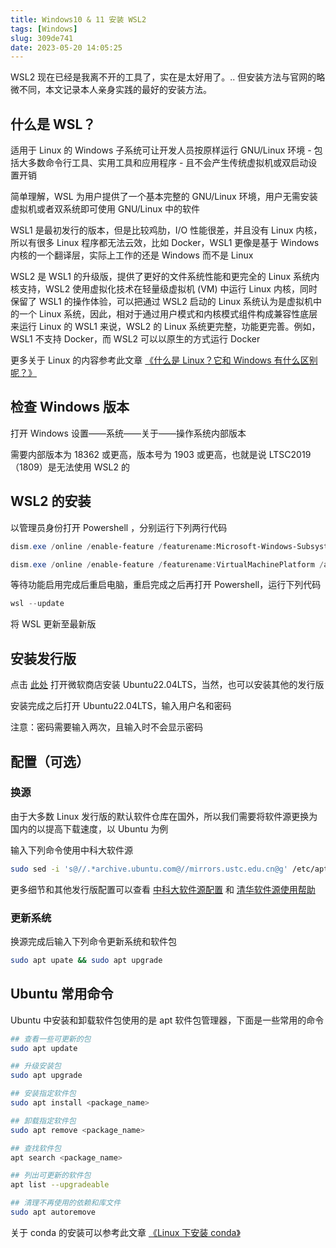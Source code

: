 ```yaml
---
title: Windows10 & 11 安装 WSL2
tags: [Windows]
slug: 309de741
date: 2023-05-20 14:05:25
---
```


WSL2 现在已经是我离不开的工具了，实在是太好用了。.. 但安装方法与官网的略微不同，本文记录本人亲身实践的最好的安装方法。

<!--more-->

## 什么是 WSL？

适用于 Linux 的 Windows 子系统可让开发人员按原样运行 GNU/Linux 环境 - 包括大多数命令行工具、实用工具和应用程序 - 且不会产生传统虚拟机或双启动设置开销

简单理解，WSL 为用户提供了一个基本完整的 GNU/Linux 环境，用户无需安装虚拟机或者双系统即可使用 GNU/Linux 中的软件

WSL1 是最初发行的版本，但是比较鸡肋，I/O 性能很差，并且没有 Linux 内核，所以有很多 Linux 程序都无法云效，比如 Docker，WSL1 更像是基于 Windows 内核的一个翻译层，实际上工作的还是 Windows 而不是 Linux

WSL2 是 WSL1 的升级版，提供了更好的文件系统性能和更完全的 Linux 系统内核支持，WSL2 使用虚拟化技术在轻量级虚拟机 (VM) 中运行 Linux 内核，同时保留了 WSL1 的操作体验，可以把通过 WSL2 启动的 Linux 系统认为是虚拟机中的一个 Linux 系统，因此，相对于通过用户模式和内核模式组件构成兼容性底层来运行 Linux 的 WSL1 来说，WSL2 的 Linux 系统更完整，功能更完善。例如，WSL1 不支持 Docker，而 WSL2 可以以原生的方式运行 Docker

更多关于 Linux 的内容参考此文章 [《什么是 Linux？它和 Windows 有什么区别呢？》](https://www.hieroglyphs.top/linux/20230317/)

## 检查 Windows 版本

打开 Windows 设置——系统——关于——操作系统内部版本

需要内部版本为 18362 或更高，版本号为 1903 或更高，也就是说 LTSC2019（1809）是无法使用 WSL2 的

## WSL2 的安装

以管理员身份打开 Powershell ，分别运行下列两行代码

```powershell
dism.exe /online /enable-feature /featurename:Microsoft-Windows-Subsystem-Linux /all /norestart
```

```powershell
dism.exe /online /enable-feature /featurename:VirtualMachinePlatform /all /norestart
```

等待功能启用完成后重启电脑，重启完成之后再打开 Powershell，运行下列代码

```powershell
wsl --update
```

将 WSL 更新至最新版

## 安装发行版

点击 [此处](https://www.microsoft.com/store/apps/9PN20MSR04DW) 打开微软商店安装 Ubuntu22.04LTS，当然，也可以安装其他的发行版

安装完成之后打开 Ubuntu22.04LTS，输入用户名和密码

注意：密码需要输入两次，且输入时不会显示密码

## 配置（可选）

### 换源

由于大多数 Linux 发行版的默认软件仓库在国外，所以我们需要将软件源更换为国内的以提高下载速度，以 Ubuntu 为例

输入下列命令使用中科大软件源

```bash
sudo sed -i 's@//.*archive.ubuntu.com@//mirrors.ustc.edu.cn@g' /etc/apt/sources.list
```

更多细节和其他发行版配置可以查看 [中科大软件源配置](https://mirrors.ustc.edu.cn/help/index.html) 和 [清华软件源使用帮助](https://mirrors.tuna.tsinghua.edu.cn/help/AOSP/)

### 更新系统

换源完成后输入下列命令更新系统和软件包

```bash
sudo apt upate && sudo apt upgrade
```

## Ubuntu 常用命令

Ubuntu 中安装和卸载软件包使用的是 apt 软件包管理器，下面是一些常用的命令

```bash
## 查看一些可更新的包
sudo apt update

## 升级安装包
sudo apt upgrade

## 安装指定软件包
sudo apt install <package_name>

## 卸载指定软件包
sudo apt remove <package_name>

## 查找软件包
apt search <package_name>

## 列出可更新的软件包
apt list --upgradeable

## 清理不再使用的依赖和库文件
sudo apt autoremove
```

关于 conda 的安装可以参考此文章 [《Linux 下安装 conda》](https://www.hieroglyphs.top/2023/05/01/linux/20230501/)
